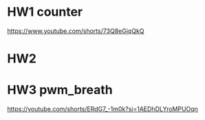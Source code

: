 # HW1  counter
https://www.youtube.com/shorts/73Q8eGjqQkQ

# HW2

# HW3  pwm_breath
https://youtube.com/shorts/ERdG7_-1m0k?si=1AEDhDLYroMPUOqn

